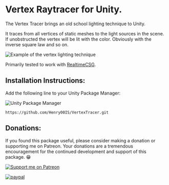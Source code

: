 # Vertex Raytracer for Unity.

The Vertex Tracer brings an old school lighting technique to Unity.

It traces from all vertices of static meshes to the light sources in the scene. If unobstructed the vertex will be lit with the color. Obviously with the inverse square law and so on.

![Example of the vertex lighting technique](https://github.com/Henry00IS/VertexTracer/wiki/images/home/example.png)

Primarily tested to work with [RealtimeCSG](https://github.com/LogicalError/realtime-CSG-for-unity).

## Installation Instructions:

Add the following line to your Unity Package Manager:

![Unity Package Manager](https://user-images.githubusercontent.com/7905726/84954483-c82ba100-b0f5-11ea-9cd0-1cdc24ef2660.png)

`https://github.com/Henry00IS/VertexTracer.git`

## Donations:

If you found this package useful, please consider making a donation or supporting me on Patreon. Your donations are a tremendous encouragement for the continued development and support of this package. 😁

[![Support me on Patreon](https://img.shields.io/endpoint.svg?url=https%3A%2F%2Fshieldsio-patreon.vercel.app%2Fapi%3Fusername%3Dhenrydejongh%26type%3Dpatrons&style=for-the-badge)](https://patreon.com/henrydejongh)

[![paypal](https://www.paypalobjects.com/en_US/i/btn/btn_donateCC_LG.gif)](https://paypal.me/henrydejongh)
